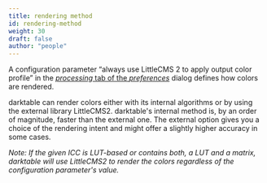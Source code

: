 ```yaml
---
title: rendering method
id: rendering-method
weight: 30
draft: false
author: "people"
---
```


A configuration parameter “always use LittleCMS 2 to apply output color profile” in the [_processing_ tab of the _preferences_](../../preferences-settings/processing.md) dialog defines how colors are rendered.

darktable can render colors either with its internal algorithms or by using the external library LittleCMS2. darktable's internal method is, by an order of magnitude, faster than the external one. The external option gives you a choice of the rendering intent and might offer a slightly higher accuracy in some cases.

_Note: If the given ICC is LUT-based or contains both, a LUT and a matrix, darktable will use LittleCMS2 to render the colors regardless of the configuration parameter's value._

